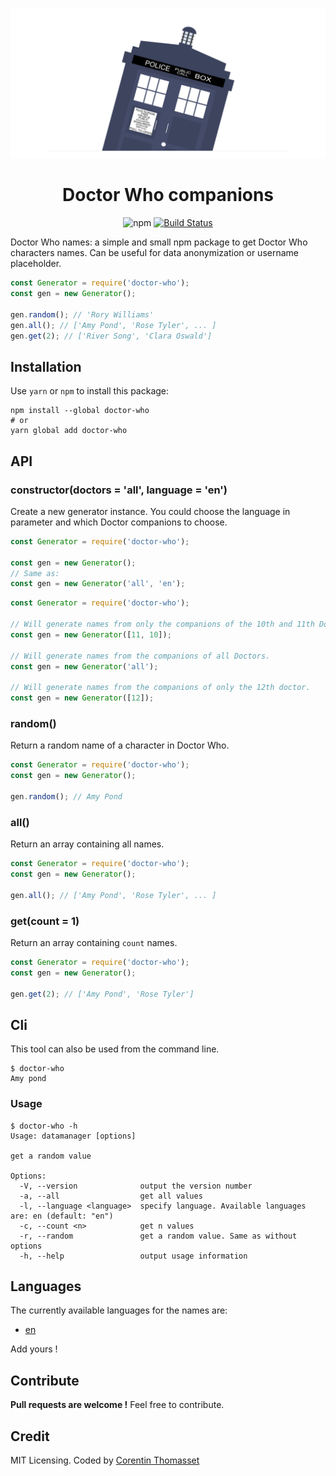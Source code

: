 <p align="center">
    <img src=".github/logo.png" alt="logo" width="600">
    <h1 align="center">Doctor Who companions</h1>
</p>

<p align="center">
    <img alt="npm" src="https://img.shields.io/npm/dw/doctor-who.svg">
    <a href="https://travis-ci.com/CorentinTh/doctor-who"><img src="https://travis-ci.com/CorentinTh/doctor-who.svg?branch=master" alt="Build Status" /></a>
</p>

Doctor Who names: a simple and small npm package to get Doctor Who characters names. Can be useful for data anonymization or username placeholder.


```javascript
const Generator = require('doctor-who');
const gen = new Generator();

gen.random(); // 'Rory Williams'
gen.all(); // ['Amy Pond', 'Rose Tyler', ... ]
gen.get(2); // ['River Song', 'Clara Oswald']

```

## Installation

Use `yarn` or `npm` to install this package:

```shell
npm install --global doctor-who
# or
yarn global add doctor-who
```


## API

### constructor(doctors = 'all', language = 'en')

Create a new generator instance. You could choose the language in parameter and which Doctor companions to choose.

```javascript
const Generator = require('doctor-who');

const gen = new Generator();
// Same as:
const gen = new Generator('all', 'en');
```

```javascript
const Generator = require('doctor-who');

// Will generate names from only the companions of the 10th and 11th Doctor.
const gen = new Generator([11, 10]);

// Will generate names from the companions of all Doctors.
const gen = new Generator('all');

// Will generate names from the companions of only the 12th doctor.
const gen = new Generator([12]);
```

### random()

Return a random name of a character in Doctor Who.

```javascript
const Generator = require('doctor-who');
const gen = new Generator();

gen.random(); // Amy Pond
```

### all()

Return an array containing all names.

```javascript
const Generator = require('doctor-who');
const gen = new Generator();

gen.all(); // ['Amy Pond', 'Rose Tyler', ... ]
```

### get(count = 1)

Return an array containing `count` names.

```javascript
const Generator = require('doctor-who');
const gen = new Generator();

gen.get(2); // ['Amy Pond', 'Rose Tyler']
```

## Cli

This tool can also be used from the command line.

```shell
$ doctor-who
Amy pond
```

### Usage

```shell
$ doctor-who -h
Usage: datamanager [options]

get a random value

Options:
  -V, --version              output the version number
  -a, --all                  get all values
  -l, --language <language>  specify language. Available languages are: en (default: "en")
  -c, --count <n>            get n values
  -r, --random               get a random value. Same as without options
  -h, --help                 output usage information
```

## Languages

The currently available languages for the names are:

* [en](data/en.json)

Add yours !

## Contribute

**Pull requests are welcome !** Feel free to contribute. 

## Credit

MIT Licensing. Coded by [Corentin Thomasset](//corentin-thomasset.fr) 
